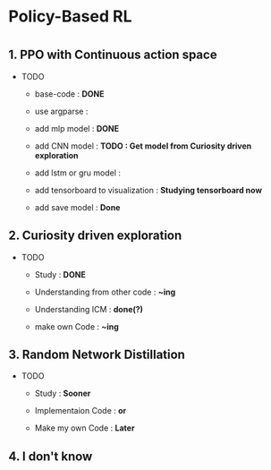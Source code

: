 # Policy-Based RL

#

## 1. PPO with Continuous action space
* TODO
  - base-code : **DONE**
  
  - use argparse : 
  
  - add mlp model : **DONE**
  
  - add CNN model : **TODO : Get model from Curiosity driven exploration**
  
  - add lstm or gru model :
  
  - add tensorboard to visualization : **Studying tensorboard now**
   
  - add save model : **Done**

## 2. Curiosity driven exploration
* TODO
  - Study : **DONE**
  
  - Understanding from other code : **~ing**
  
  - Understanding ICM : **done(?)**
  
  - make own Code : **~ing**
  
 
## 3. Random Network Distillation
* TODO
  - Study : **Sooner**
  
  - Implementaion Code : **or**
  
  - Make my own Code : **Later**
  

## 4. I don't know
